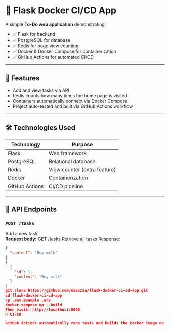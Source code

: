 # 🐳 Flask Docker CI/CD App

A simple **To-Do web application** demonstrating:

- ✅ Flask for backend
- ✅ PostgreSQL for database
- ✅ Redis for page view counting
- ✅ Docker & Docker Compose for containerization
- ✅ GitHub Actions for automated CI/CD

---

## 🚀 Features

- Add and view tasks via API
- Redis counts how many times the home page is visited
- Containers automatically connect via Docker Compose
- Project auto-tested and built via GitHub Actions workflow

---

## 🛠 Technologies Used

| Technology       | Purpose                        |
|------------------|--------------------------------|
| Flask            | Web framework                  |
| PostgreSQL       | Relational database            |
| Redis            | View counter (extra feature)   |
| Docker           | Containerization               |
| GitHub Actions   | CI/CD pipeline                 |

---

## 🧪 API Endpoints

### `POST /tasks`
Add a new task  
**Request body:**
GET /tasks
Retrieve all tasks
Response:
```json
{
  "content": "Buy milk"
}
[
  {
    "id": 1,
    "content": "Buy milk"
  }
]
git clone https://github.com/mzzuzaa/flask-docker-ci-cd-app.git
cd flask-docker-ci-cd-app
cp .env.example .env
docker-compose up --build
Then visit: http://localhost:5000
🔧 CI/CD

GitHub Actions automatically runs tests and builds the Docker image on every push.

